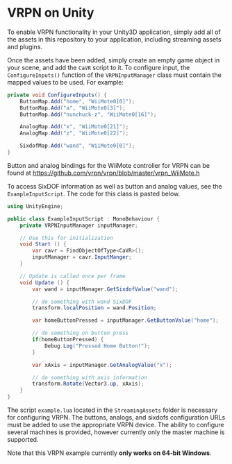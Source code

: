 # VRPN on Unity

To enable VRPN functionality in your Unity3D application, simply add all of the assets in this repository to your application, including streaming assets and plugins.

Once the assets have been added, simply create an empty game object in your scene, and add the `CaVR` script to it. To configure input, the `ConfigureInputs()` function of the `VRPNInputManager` class must contain the mapped values to be used. For example:

```csharp
private void ConfigureInputs() {
    ButtonMap.Add("home", "WiiMote0[0]");
    ButtonMap.Add("a", "WiiMote0[3]");
    ButtonMap.Add("nunchuck-z", "WiiMote0[16]");

    AnalogMap.Add("x", "WiiMote0[21]");
    AnalogMap.Add("z", "WiiMote0[22]");

    SixdofMap.Add("wand", "WiiMote0[0]");
}
```
Button and analog bindings for the WiiMote controller for VRPN can be found at https://github.com/vrpn/vrpn/blob/master/vrpn_WiiMote.h

To access SixDOF information as well as button and analog values, see the `ExampleInputScript`. The code for this class is pasted below.

```csharp
using UnityEngine;

public class ExampleInputScript : MonoBehaviour {
    private VRPNInputManager inputManager;

    // Use this for initialization
    void Start () {
        var cavr = FindObjectOfType<CaVR>();
        inputManager = cavr.InputManger;
    }

    // Update is called once per frame
    void Update () {
        var wand = inputManager.GetSixdofValue("wand");

        // do something with wand SixDOF
        transform.localPosition = wand.Position;

        var homeButtonPressed = inputManager.GetButtonValue("home");

        // do something on button press
        if(homeButtonPressed) {
            Debug.Log("Pressed Home Button!");
        }

        var xAxis = inputManager.GetAnalogValue("x");

        // do something with axis information
        transform.Rotate(Vector3.up, xAxis);
    }
}

```

The script `example.lua` located in the `StreamingAssets` folder is necessary for configuring VRPN. The buttons, analogs, and sixdofs configuration URLs must be added to use the appropriate VRPN device. The ability to configure several machines is provided, however currently only the master machine is supported.

Note that this VRPN example currently **only works on 64-bit Windows**.
